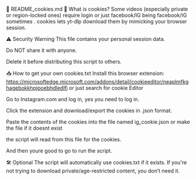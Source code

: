 📄 README_cookies.md
🍪 What is cookies?
Some videos (especially private or region-locked ones) require login or just facebook/IG being facebook/IG sometimes . cookies lets yt-dlp download them by mimicking your browser session.

⚠️ Security Warning
This file contains your personal session data.

Do NOT share it with anyone.

Delete it before distributing this script to others.

📥 How to get your own cookies.txt
Install this browser extension:
https://microsoftedge.microsoft.com/addons/detail/cookieeditor/neaplmfkghagebokkhpjpoebhdledlfi
or 
just search for cookie Editor

Go to Instagram.com and log in, yes you need to log in.

Click the extension and download/export the cookies in .json format.

Paste the contents of the cookies into the file named ig_cookie.json or make the file if it doesnt exist

the script will read from this file for the cookies.

And then youre good to go to run the script.

🛠️ Optional
The script will automatically use cookies.txt if it exists. If you're not trying to download private/age-restricted content, you don’t need it.

